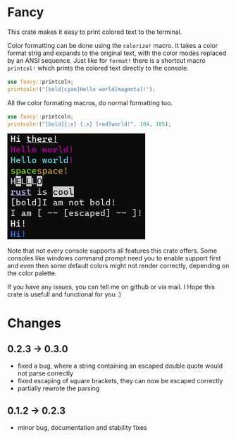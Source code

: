 
# Fancy

This crate makes it easy to print colored text to the terminal.

Color formatting can be done using the `colorize!` macro. It takes a color format strig and expands to the original text, with the color modes replaced by an ANSI sequence. 
Just like for `format!` there is a shortcut macro `printcol!` which prints the colored text directly to the console.

```rust
use fancy::printcoln;
printcoln!("[bold|cyan]Hello world[magenta]!");
```

All the color formating macros, do normal formatting too.

```rust
use fancy::printcoln;
printcoln!("[bold]{:x} {:x} [red]world!", 104, 105);
```

![Screenshot](doc/example.png?raw=true "FancyText")

Note that not every console supports all features this crate offers.
Some consoles like windows command prompt need you to enable support first and
even then some default colors might not render correctly, depending on the color
palette.

If you have any issues, you can tell me on github or via mail.
I Hope this crate is usefull and functional for you :)

# Changes

## 0.2.3 -> 0.3.0
- fixed a bug, where a string containing an escaped double quote would not parse correctly
- fixed escaping of square brackets, they can now be escaped correctly
- partially rewrote the parsing

## 0.1.2 -> 0.2.3
- minor bug, documentation and stability fixes
